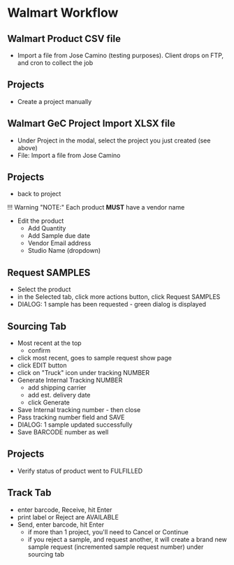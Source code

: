 # Walmart Workflow

## Walmart Product CSV file
* Import a file from Jose Camino (testing purposes).  Client drops on FTP, and cron to collect the job

## Projects
* Create a project manually

## Walmart GeC Project Import XLSX file
* Under Project in the modal, select the project you just created (see above)
* File: Import a file from Jose Camino

## Projects
* back to project

!!! Warning "NOTE:"
    Each product **MUST** have a vendor name

* Edit the product
    * Add Quantity
    * Add Sample due date
    * Vendor Email address
    * Studio Name (dropdown)

## Request SAMPLES
* Select the product
* in the Selected tab, click more actions button, click Request SAMPLES
* DIALOG: 1 sample has been requested - green dialog is displayed

## Sourcing Tab
* Most recent at the top
    * confirm
* click most recent, goes to sample request show page
* click EDIT button
* click on "Truck" icon under tracking NUMBER
* Generate Internal Tracking NUMBER
    * add shipping carrier
    * add est. delivery date
    * click Generate
* Save Internal tracking number - then close
* Pass tracking number field and SAVE
* DIALOG: 1 sample updated successfully
* Save BARCODE number as well

## Projects
* Verify status of product went to FULFILLED

## Track Tab
* enter barcode, Receive, hit Enter
* print label or Reject are AVAILABLE
* Send, enter barcode, hit Enter
    * if more than 1 project, you'll need to Cancel or Continue
    * if you reject a sample, and request another, it will create a brand new sample request (incremented sample request number) under sourcing tab
